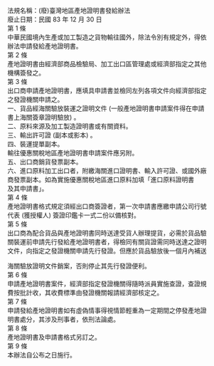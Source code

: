 法規名稱：(廢)臺灣地區產地證明書發給辦法  
廢止日期：民國 83 年 12 月 30 日  
第 1 條  
中華民國境內生產或加工製造之貨物輸往國外，除法令別有規定外，得依  
辦法申請發給產地證明書。  
第 2 條  
產地證明書由經濟部商品檢驗局、加工出口區管理處或經濟部指定之其他  
機構簽發之。  
第 3 條  
出口商申請產地證明書，應填具申請書並檢同左列各項文件向經濟部指定  
之發證機關申請之。  
一、貨品經海關驗放裝運之證明文件 (一般產地證明書申請案件得在申請  
書上海關簽章證明驗放) 。  
二、原料來源及加工製造證明書或有關資料。  
三、輸出許可證 (副本或影本) 。  
四、裝運提單副本。  
輸往優惠關稅地區產地證明書申請案件應另附。  
五、出口商銷貨發票副本。  
六、進口原料加工出口者，附繳海關進口證明書、輸入許可證、或國外廠  
商發票副本。如為實施優惠關稅地區進口原料加填「進口原料證明書  
及其申請書」。  
第 4 條  
產地證明書格式規定須經出口商簽證者，第一次申請書應繳申請公司行號  
代表 (獲授權人) 簽證印鑑卡一式二份以備核對。  
第 5 條  
出口商為配合貨品與產地證明書同時送達受貨人辦理提貨，必需於貨品驗  
關裝運前申請先行發給產地證明書者，得檢同有關貨證需同時送達之證明  
文件，向指定之發證機關申請先行發證。但應於貨品驗放後一個月內補送  


海關驗放證明文件銷案，否則停止其先行發證便利。  
第 6 條  
申請產地證明書案件，經濟部指定發證機關得隨時派員實施查證，查證規  
費按批計收，其收費標準由發證機關報請經濟部核定之。  
第 7 條  
申請發給產地證明書如有虛偽情事得視情節輕重為一定期間之停發產地證  
明書處分，其涉及刑事者，依刑法論處。  
第 8 條  
產地證明書及申請書格式另訂之。  
第 9 條  
本辦法自公布之日施行。  


